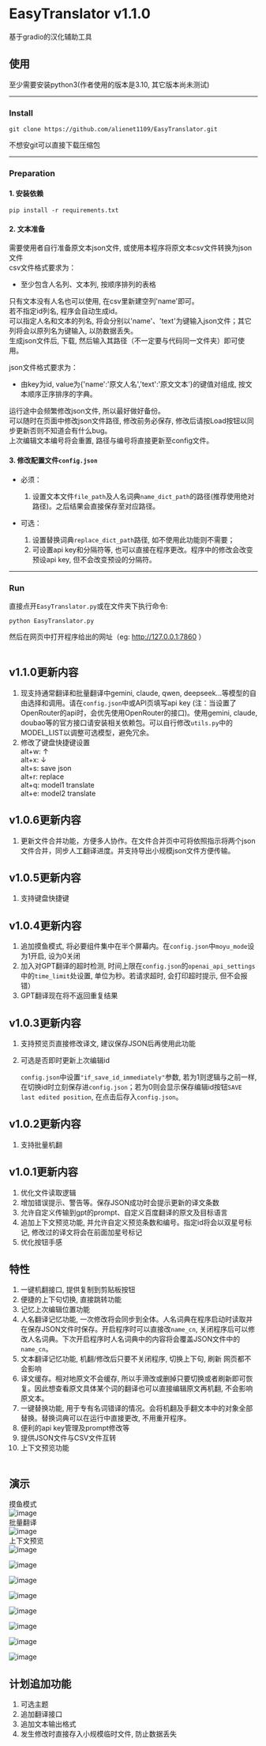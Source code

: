 # EasyTranslator v1.1.0
基于gradio的汉化辅助工具

## 使用
至少需要安装python3(作者使用的版本是3.10, 其它版本尚未测试)
***
### Install
```
git clone https://github.com/alienet1109/EasyTranslator.git
```
不想安git可以直接下载压缩包
***
### Preparation
#### 1. 安装依赖
```
pip install -r requirements.txt
```
#### 2. 文本准备
需要使用者自行准备原文本json文件, 或使用本程序将原文本csv文件转换为json文件 \
csv文件格式要求为：
* 至少包含人名列、文本列, 按顺序排列的表格 

只有文本没有人名也可以使用, 在csv里新建空列'name'即可。\
若不指定id列名, 程序会自动生成id。 \
可以指定人名和文本的列名, 将会分别以'name'、'text'为键输入json文件；其它列将会以原列名为键输入, 以防数据丢失。\
生成json文件后, 下载, 然后输入其路径（不一定要与代码同一文件夹）即可使用。

json文件格式要求为：
* 由key为id, value为{'name':'原文人名','text':'原文文本'}的键值对组成, 按文本顺序正序排序的字典。

运行途中会频繁修改json文件, 所以最好做好备份。\
可以随时在页面中修改json文件路径, 修改前务必保存, 修改后请按Load按钮以同步更新否则不知道会有什么bug。\
上次编辑文本编号将会重置, 路径与编号将直接更新至config文件。

#### 3. 修改配置文件`config.json`
* 必须：
    1. 设置文本文件`file_path`及人名词典`name_dict_path`的路径(推荐使用绝对路径)。之后结果会直接保存至对应路径。

* 可选：
    1. 设置替换词典`replace_dict_path`路径, 如不使用此功能则不需要；
    2. 可设置api key和分隔符等, 也可以直接在程序更改。程序中的修改会改变预设api key, 但不会改变预设的分隔符。
***
### Run
直接点开`EasyTranslator.py`或在文件夹下执行命令:
```
python EasyTranslator.py
```
然后在网页中打开程序给出的网址（eg: http://127.0.0.1:7860 ）
<br><br>

## v1.1.0更新内容
1. 现支持通常翻译和批量翻译中gemini, claude, qwen, deepseek...等模型的自由选择和调用。请在`config.json`中或API页填写api key (注：当设置了OpenRouter的api时，会优先使用OpenRouter的接口)。使用gemini, claude, doubao等的官方接口请安装相关依赖包。可以自行修改`utils.py`中的MODEL_LIST以调整可选模型，避免冗余。
2. 修改了键盘快捷键设置<br>
    alt+w: ↑<br>
    alt+x: ↓<br>
    alt+s: save json<br>
    alt+r: replace<br>
    alt+q: model1 translate<br>
    alt+e: model2 translate<br>

## v1.0.6更新内容
1. 更新文件合并功能，方便多人协作。在文件合并页中可将依照指示将两个json文件合并，同步人工翻译进度。并支持导出小规模json文件方便传输。

## v1.0.5更新内容
1. 支持键盘快捷键

## v1.0.4更新内容
1. 追加摸鱼模式, 将必要组件集中在半个屏幕内。在`config.json`中`moyu_mode`设为1开启, 设为0关闭
2. 加入对GPT翻译的超时检测, 时间上限在`config.json`的`openai_api_settings`中的`time_limit`处设置, 单位为秒。若请求超时, 会打印超时提示, 但不会报错）
3. GPT翻译现在将不返回重复结果

## v1.0.3更新内容
1. 支持预览页直接修改译文, 建议保存JSON后再使用此功能
2. 可选是否即时更新上次编辑id

    `config.json`中设置`"if_save_id_immediately"`参数, 若为1则逻辑与之前一样, 在切换id时立刻保存进`config.json`；若为0则会显示保存编辑id按钮`SAVE last edited position`, 在点击后存入`config.json`。

## v1.0.2更新内容
1. 支持批量机翻

## v1.0.1更新内容
1. 优化文件读取逻辑
2. 增加错误提示、警告等。保存JSON成功时会提示更新的译文条数
3. 允许自定义传输到gpt的prompt、自定义百度翻译的原文及目标语言
4. 追加上下文预览功能, 并允许自定义预览条数和编号。指定id将会以双星号标记, 修改过的译文将会在前面加星号标记
5. 优化按钮手感

## 特性
1. 一键机翻接口, 提供复制到剪贴板按钮
2. 便捷的上下句切换, 直接跳转功能
3. 记忆上次编辑位置功能
4. 人名翻译记忆功能, 一次修改将会同步到全体。人名词典在程序启动时读取并在保存JSON文件时保存。开启程序时可以直接改`name_cn`, 关闭程序后可以修改人名词典。下次开启程序时人名词典中的内容将会覆盖JSON文件中的`name_cn`。
5. 文本翻译记忆功能, 机翻/修改后只要不关闭程序, 切换上下句, 刷新 网页都不会影响
6. 译文缓存。相对地原文不会缓存, 所以手滑改或删掉只要切换或者刷新即可恢复。因此想查看原文具体某个词的翻译也可以直接编辑原文再机翻, 不会影响原文本。
7. 一键替换功能, 用于专有名词错译的情况。会将机翻及手翻文本中的对象全部替换。替换词典可以在运行中直接更改, 不用重开程序。
8. 便利的api key管理及prompt修改等
9. 提供JSON文件与CSV文件互转
10. 上下文预览功能
<br><br>


## 演示
摸鱼模式 \
![image](https://github.com/alienet1109/EasyTranslator/blob/master/assets/moyu_mode.png) \
批量翻译 \
![image](https://github.com/alienet1109/EasyTranslator/blob/master/assets/batch_translate.gif) \
上下文预览\
![image](https://github.com/alienet1109/EasyTranslator/blob/master/assets/context_preview.gif) 

![image](https://github.com/alienet1109/EasyTranslator/blob/master/assets/id%20search.gif)

![image](https://github.com/alienet1109/EasyTranslator/blob/master/assets/name.gif)

![image](https://github.com/alienet1109/EasyTranslator/blob/master/assets/last%26next%20text.gif)

![image](https://github.com/alienet1109/EasyTranslator/blob/master/assets/replace.gif)

![image](https://github.com/alienet1109/EasyTranslator/blob/master/assets/api%20key%20setting.gif)

![image](https://github.com/alienet1109/EasyTranslator/blob/master/assets/derive%20text.gif)

![image](https://github.com/alienet1109/EasyTranslator/blob/master/assets/part_translate.gif)

## 计划追加功能
1. 可选主题
2. 追加翻译接口
3. 追加文本输出格式
4. 发生修改时直接存入小规模临时文件, 防止数据丢失
